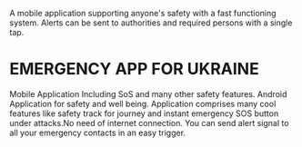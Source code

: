  
A mobile application supporting anyone's safety with a fast functioning system.
Alerts can be sent to authorities and required persons with a single tap.

# EMERGENCY APP FOR UKRAINE

Mobile Application Including SoS and many other safety features.
Android Application for safety and well being. Application comprises many cool features like safety track for journey and instant emergency SOS button under attacks.No need of internet connection. You can send alert signal to all your emergency contacts in an easy trigger.

 



